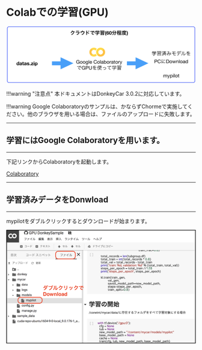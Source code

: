 # Colabでの学習(GPU)

![](./img/colab000.png)

!!!warning "注意点"
	本ドキュメントはDonkeyCar 3.0.2に対応しています。

!!!warning
	Google Colaboratoryのサンプルは、かならずChormeで実施してください。他のブラウザを用いる場合は、ファイルのアップロードに失敗します。

<hr>

## 学習にはGoogle Colaboratoryを用います。

<hr>


下記リンクからColaboratoryを起動します。

<a href="https://colab.research.google.com/github/FaBoPlatform/DonkeyColab/blob/master/GPU_Donkey3_0_2_Sample(TensorFlow_2_0_0_Beta1).ipynb" target="_blank">Colaboratory</a>


<hr>

## 学習済みデータをDonwload

<hr>


mypilotをダブルクリックするとダウンロードが始まります。

![](./img/upload001.png)


